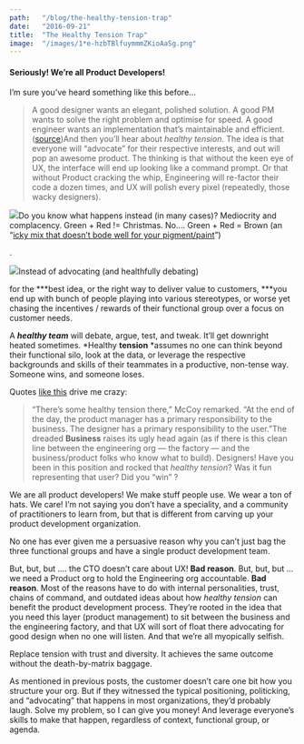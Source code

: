 ```yaml
---
path:	"/blog/the-healthy-tension-trap"
date:	"2016-09-21"
title:	"The Healthy Tension Trap"
image:	"/images/1*e-hzbTBlfuymmmZKioAaSg.png"
---
```


#### Seriously! We’re all Product Developers!

I’m sure you’ve heard something like this before…


> A good designer wants an elegant, polished solution. A good PM wants to solve the right problem and optimise for speed. A good engineer wants an implementation that’s maintainable and efficient. ([source](https://blog.intercom.com/healthy-tension-in-product-teams/))And then you’ll hear about *healthy tension*. The idea is that everyone will “advocate” for their respective interests, and out will pop an awesome product. The thinking is that without the keen eye of UX, the interface will end up looking like a command prompt. Or that without Product cracking the whip, Engineering will re-factor their code a dozen times, and UX will polish every pixel (repeatedly, those wacky designers).

![](/images/1*e-hzbTBlfuymmmZKioAaSg.png)Do you know what happens instead (in many cases)? Mediocrity and complacency. Green + Red != Christmas. No…. Green + Red = Brown (an “[icky mix that doesn’t bode well for your pigment/paint](https://www.quora.com/What-color-does-green-and-red-make)”)

.

![](/images/1*rZDosDyq2H9xMr9ZB-aXwg.png)Instead of advocating (and healthfully debating)

 for the ***best idea, or the right way to deliver value to customers, ***you end up with bunch of people playing into various stereotypes, or worse yet chasing the incentives / rewards of their functional group over a focus on customer needs.

A ***healthy team*** will debate, argue, test, and tweak. It’ll get downright heated sometimes. *Healthy ****tension**** *assumes no one can think beyond their functional silo, look at the data, or leverage the respective backgrounds and skills of their teammates in a productive, non-tense way. Someone wins, and someone loses.

Quotes [like this](http://www.zdnet.com/article/engineering-design-need-to-go-hand-in-hand-for-enterprise-software-execs/) drive me crazy:


> “There’s some healthy tension there,” McCoy remarked. “At the end of the day, the product manager has a primary responsibility to the business. The designer has a primary responsibility to the user.”The dreaded **Business** raises its ugly head again (as if there is this clean line between the engineering org — the factory — and the business/product folks who know what to build). Designers! Have you been in this position and rocked that *healthy tension*? Was it fun representing that user? Did you “win” ?

We are all product developers! We make stuff people use. We wear a ton of hats. We care! I’m not saying you don’t have a speciality, and a community of practitioners to learn from, but that is different from carving up your product development organization.

No one has ever given me a persuasive reason why you can’t just bag the three functional groups and have a single product development team.

But, but, but …. the CTO doesn’t care about UX! **Bad reason**. But, but, but … we need a Product org to hold the Engineering org accountable. **Bad reason**. Most of the reasons have to do with internal personalities, trust, chains of command, and outdated ideas about how *healthy tension* can benefit the product development process. They’re rooted in the idea that you need this layer (product management) to sit between the business and the engineering factory, and that UX will sort of float there advocating for good design when no one will listen. And that we’re all myopically selfish.

Replace tension with trust and diversity. It achieves the same outcome without the death-by-matrix baggage.

As mentioned in previous posts, the customer doesn’t care one bit how you structure your org. But if they witnessed the typical positioning, politicking, and “advocating” that happens in most organizations, they’d probably laugh. Solve my problem, so I can give you money! And leverage everyone’s skills to make that happen, regardless of context, functional group, or agenda.


